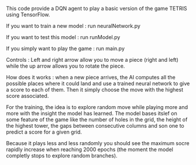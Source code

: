 This code provide a DQN agent to play a basic version of the game TETRIS using TensorFlow.

If you want to train a new model : run neuralNetwork.py

If you want to test this model : run runModel.py

If you simply want to play the game : run main.py

Controls : Left and right arrow allow you to move a piece (right and left) while the up arrow allows you to rotate the piece. 

How does it works : when a new piece arrives, the AI computes all the possible places where it could land and use a trained neural network to give a score to each of them. Then it simply choose the move with the
highest score associated. 

For the training, the idea is to explore random move while playing more and more with the insight the model has learned. The model bases itslef on some feature of the game like the number of holes in the grid, the 
height of the highest tower, the gaps between consecutive columns and son one to predict a score for a given grid. 

Because it plays less and less randomly you should see the maximum socre rapidly increase when reaching 2000 epochs (the moment the model completly stops to explore random branches). 
